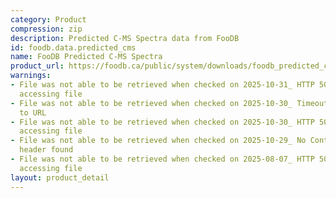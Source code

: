 ```yaml
---
category: Product
compression: zip
description: Predicted C-MS Spectra data from FooDB
id: foodb.data.predicted_cms
name: FooDB Predicted C-MS Spectra
product_url: https://foodb.ca/public/system/downloads/foodb_predicted_cms_spectra.zip
warnings:
- File was not able to be retrieved when checked on 2025-10-31_ HTTP 502 error when
  accessing file
- File was not able to be retrieved when checked on 2025-10-30_ Timeout connecting
  to URL
- File was not able to be retrieved when checked on 2025-10-30_ HTTP 502 error when
  accessing file
- File was not able to be retrieved when checked on 2025-10-29_ No Content-Length
  header found
- File was not able to be retrieved when checked on 2025-08-07_ HTTP 500 error when
  accessing file
layout: product_detail
---
```

